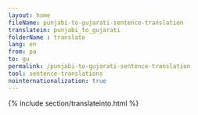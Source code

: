 ```yaml
---
layout: home
fileName: punjabi-to-gujarati-sentence-translation
translatein: punjabi_to_gujarati
folderName : translate
lang: en
from: pa
to: gu
permalink: /punjabi-to-gujarati-sentence-translation
tool: sentence-translations
nointernationalization: true
---
```

{% include section/translateinto.html %}
